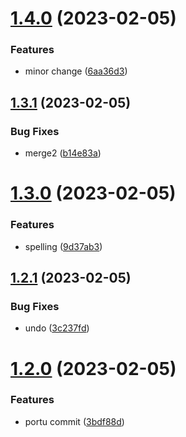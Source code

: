 # [1.4.0](https://github.com/cerico/yuma/compare/v1.3.1...v1.4.0) (2023-02-05)


### Features

* minor change ([6aa36d3](https://github.com/cerico/yuma/commit/6aa36d36b459e60e9c2b2082b50b2e3107dd30b6))



## [1.3.1](https://github.com/cerico/yuma/compare/v1.3.0...v1.3.1) (2023-02-05)


### Bug Fixes

* merge2 ([b14e83a](https://github.com/cerico/yuma/commit/b14e83afc4f1ddc5c01488b89c9128de67ba4068))



# [1.3.0](https://github.com/cerico/yuma/compare/v1.2.1...v1.3.0) (2023-02-05)


### Features

* spelling ([9d37ab3](https://github.com/cerico/yuma/commit/9d37ab3f903b428d8404fe539e1d2534193b1452))



## [1.2.1](https://github.com/cerico/yuma/compare/v1.2.0...v1.2.1) (2023-02-05)


### Bug Fixes

* undo ([3c237fd](https://github.com/cerico/yuma/commit/3c237fdc9e9e8759ed849444cb3cbc6e6bf068c6))



# [1.2.0](https://github.com/cerico/yuma/compare/v1.1.0...v1.2.0) (2023-02-05)


### Features

* portu commit ([3bdf88d](https://github.com/cerico/yuma/commit/3bdf88d5cce745b1811b8c8061037d3fed505912))



